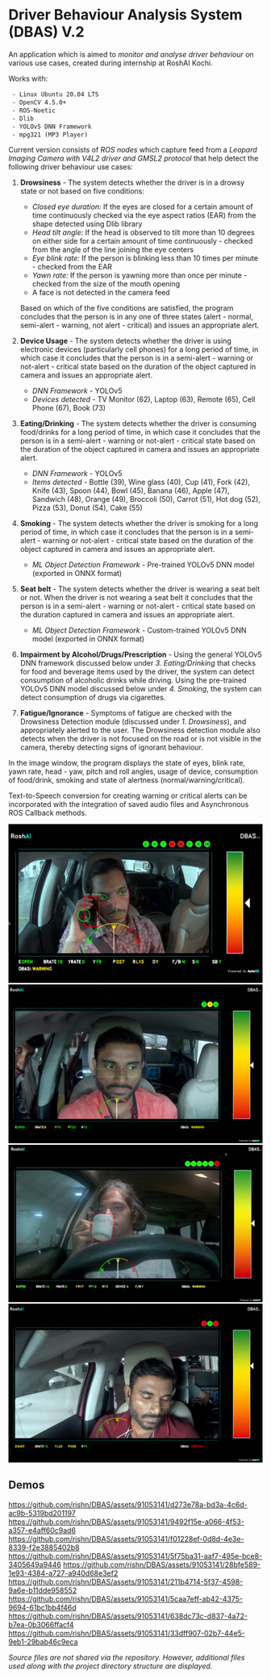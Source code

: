 ﻿# Driver Behaviour Analysis System (DBAS) V.2

An application which is aimed to *monitor and analyse driver behaviour* on various use cases, created during internship at RoshAI Kochi.

Works with:	
		
  	 - Linux Ubuntu 20.04 LTS
	 - OpenCV 4.5.0+
	 - ROS-Noetic
	 - Dlib
	 - YOLOv5 DNN Framework
  	 - mpg321 (MP3 Player)

Current version consists of *ROS nodes* which capture feed from a *Leopard Imaging Camera with V4L2 driver and GMSL2 protocol* that help detect the following driver behaviour use cases:
1. **Drowsiness** - The system detects whether the driver is in a drowsy state or not based on five conditions:
	 - *Closed eye duration:* If the eyes are closed for a certain amount of time continuously checked via the eye aspect ratios (EAR) from the shape detected using Dlib library
	 - *Head tilt angle:* If the head is observed to tilt more than 10 degrees on either side for a certain    amount of time continuously - checked from the angle of the line joining the eye centers
	 - *Eye blink rate:* If the person is blinking less than 10 times per minute - checked from the EAR
	 - *Yawn rate:* If the person is yawning more than once per minute - checked from the size of the mouth opening
	 - A face is not detected in the camera feed

	Based on which of the five conditions are satisfied, the program concludes that the person is in any one of three states (alert - normal, semi-alert - warning, not alert - critical) and issues an appropriate alert.

2. **Device Usage** - The system detects whether the driver is using electronic devices (particularly cell phones) for a long period of time, in which case it concludes that the person is in a semi-alert - warning or not-alert - critical state based on the duration of the object captured in camera and issues an appropriate alert.
	- *DNN Framework* - YOLOv5
	- *Devices detected* - TV Monitor (62), Laptop (63), Remote (65), Cell Phone (67), Book (73)
3. **Eating/Drinking** - The system detects whether the driver is consuming food/drinks for a long period of time, in which case it concludes that the person is in a semi-alert - warning or not-alert - critical state based on the duration of the object captured in camera and issues an appropriate alert.
	- *DNN Framework* - YOLOv5
	- *Items detected* - Bottle (39), Wine glass  (40), Cup (41), Fork (42), Knife (43), Spoon (44), Bowl (45), Banana (46), Apple (47), Sandwich (48), Orange (49), Broccoli (50), Carrot (51), Hot dog (52), Pizza (53), Donut (54), Cake (55)
4. **Smoking** - The system detects whether the driver is smoking for a long period of time, in which case it concludes that the person is in a semi-alert - warning or not-alert - critical state based on the duration of the object captured in camera and issues an appropriate alert.
	- *ML Object Detection Framework* - Pre-trained YOLOv5 DNN model (exported in ONNX format)
5. **Seat belt** - The system detects whether the driver is wearing a seat belt or not. When the driver is not wearing a seat belt it concludes that the person is in a semi-alert - warning or not-alert - critical state based on the duration captured in camera and issues an appropriate alert.
	- *ML Object Detection Framework* - Custom-trained YOLOv5 DNN model (exported in ONNX format)
6. **Impairment by Alcohol/Drugs/Prescription** - Using the general YOLOv5 DNN framework discussed below under *3. Eating/Drinking* that checks for food and beverage items used by the driver, the system can detect consumption of alcoholic drinks while driving.
Using the pre-trained YOLOv5 DNN model discussed below under *4. Smoking*, the system can detect consumption of drugs via cigarettes.
7. **Fatigue/Ignorance** - Symptoms of fatigue are checked with the Drowsiness Detection module (discussed under *1. Drowsiness*), and appropriately alerted to the user.
The Drowsiness detection module also detects when the driver is not focused on the road or is not visible in the camera, thereby detecting signs of ignorant behaviour.

In the image window, the program displays the state of eyes, blink rate, yawn rate, head - yaw, pitch and roll angles, usage of device, consumption of food/drink, smoking and state of alertness (normal/warning/critical).

Text-to-Speech conversion for creating warning or critical alerts can be incorporated with the integration of saved audio files and Asynchronous ROS Callback methods.

![Car_4](https://github.com/rishn/DBAS/blob/main/assets/Car_4.png)
![Car_1](https://github.com/rishn/DBAS/blob/main/assets/Car_1.png)
![Car_3](https://github.com/rishn/DBAS/blob/main/assets/Car_3.png)
![Car_2](https://github.com/rishn/DBAS/blob/main/assets/Car_2.png)

## Demos
https://github.com/rishn/DBAS/assets/91053141/d273e78a-bd3a-4c6d-ac9b-5319bd201197
https://github.com/rishn/DBAS/assets/91053141/9492f15e-a066-4f53-a357-e4aff60c9ad6
https://github.com/rishn/DBAS/assets/91053141/f01228ef-0d8d-4e3e-8339-f2e3885402b8
https://github.com/rishn/DBAS/assets/91053141/5f75ba31-aaf7-495e-bce8-3405649a9446
https://github.com/rishn/DBAS/assets/91053141/28bfe589-1e93-4384-a727-a940d68e3ef2
https://github.com/rishn/DBAS/assets/91053141/211b4714-5f37-4598-9a6e-b11dde958552
https://github.com/rishn/DBAS/assets/91053141/5caa7eff-ab42-4375-9694-61bc1bb4f46d
https://github.com/rishn/DBAS/assets/91053141/638dc73c-d837-4a72-b7ea-0b3066ffacf4
https://github.com/rishn/DBAS/assets/91053141/33dff907-02b7-44e5-9eb1-29bab46c9eca

*Source files are not shared via the repository. However, additional files used along with the project directory structure are displayed.*
